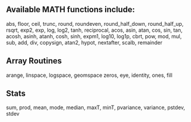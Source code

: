 ## Available MATH functions include:

abs, floor, ceil, trunc, round, roundeven, round_half_down, round_half_up, rsqrt, exp2, exp, log, log2, tanh, reciprocal, acos, asin, atan, cos, sin, tan, acosh, asinh, atanh, cosh, sinh, expm1, log10, log1p, cbrt, pow, mod, mul, sub, add, div, copysign, atan2, hypot, nextafter, scalb, remainder

## Array Routines

arange, linspace, logspace, geomspace
zeros, eye, identity, ones, fill

## Stats

sum, prod, mean, mode, median, 
maxT, minT, pvariance, variance, pstdev, 
stdev
